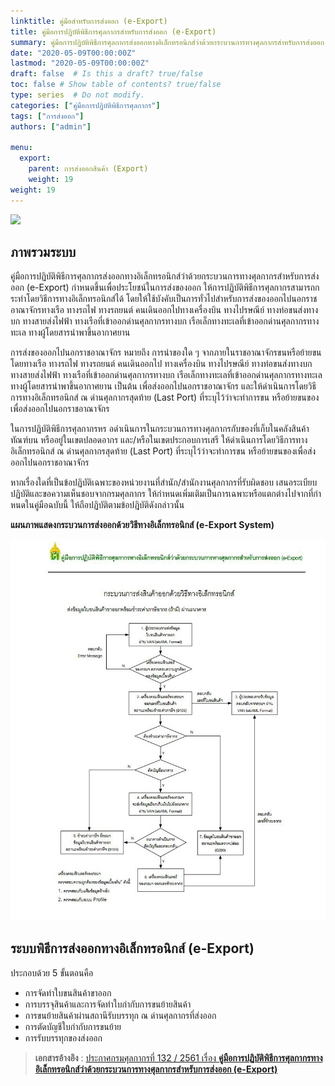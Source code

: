 ```yaml
---
linktitle: คู่มือสำหรับการส่งออก (e-Export)
title: คู่มือการปฏิบัติพิธีการศุลกากรสำหรับการส่งออก (e-Export)
summary: คู่มือการปฏิบัติพิธีการศุลกากรส่งออกทางอิเล็กทรอนิกส์ว่าด้วยกระบวนการทางศุลกากรสําหรับการส่งออก (e-Export) กําหนดขึ้นเพื่อประโยชน์ในการส่งของออก ให้การปฏิบัติพิธีการศุลกากรสามารถกระทําโดยวิธีการทางอิเล็กทรอนิกส์ได้ โดยให้ใช้บังคับเป็นการทั่วไปสําหรับการส่งของออกไปนอกราชอาณาจักร.  
date: "2020-05-09T00:00:00Z"
lastmod: "2020-05-09T00:00:00Z"
draft: false  # Is this a draft? true/false
toc: false # Show table of contents? true/false
type: series  # Do not modify.
categories: ["คู่มือการปฏิบัติพิธีการศุลกากร"]
tags: ["การส่งออก"]
authors: ["admin"]

menu:
  export:
    parent: การส่งออกสินค้า (Export)
    weight: 19
weight: 19
---
```



![](../img/export-Customs-clearance-handbook.png)

## ภาพรวมระบบ


คู่มือการปฏิบัติพิธีการศุลกากรส่งออกทางอิเล็กทรอนิกส์ว่าด้วยกระบวนการทางศุลกากรสําหรับการส่งออก (e-Export) กําหนดขึ้นเพื่อประโยชน์ในการส่งของออก ให้การปฏิบัติพิธีการศุลกากรสามารถกระทําโดยวิธีการทางอิเล็กทรอนิกส์ได้ โดยให้ใช้บังคับเป็นการทั่วไปสําหรับการส่งของออกไปนอกราชอาณาจักรทางเรือ
ทางรถไฟ ทางรถยนต์ คนเดินออกไปทางเครื่องบิน ทางไปรษณีย์ ทางท่อขนส่งทางบก ทางสายส่งไฟฟ้า ทางเรือที่เข้าออกด่านศุลกากรทางบก เรือเล็กทางทะเลที่เข้าออกด่านศุลกากรทางทะเล ทางผู้โดยสารนําพาขึ้นอากาศยาน

การส่งของออกไปนอกราชอาณาจักร หมายถึง การนําของใด ๆ จากภายในราชอาณาจักรขนหรือย้ายขน โดยทางเรือ ทางรถไฟ ทางรถยนต์ คนเดินออกไป ทางเครื่องบิน ทางไปรษณีย์ ทางท่อขนส่งทางบก ทางสายส่งไฟฟ้า ทางเรือที่เข้าออกด่านศุลกากรทางบก เรือเล็กทางทะเลที่เข้าออกด่านศุลกากรทางทะเล ทางผู้โดยสารนําพาขึ้นอากาศยาน เป็นต้น เพื่อส่งออกไปนอกราชอาณาจักร และให้ดําเนินการโดยวิธีการทางอิเล็กทรอนิกส์ ณ ด่านศุลกากรสุดท้าย (Last Port) ที่ระบุไว้ว่าจะทําการขน หรือย้ายขนของเพื่อส่งออกไปนอกราชอาณาจักร

ในการปฏิบัติพิธีการศุลกากรหร อดําเนินการในกระบวนการทางศุลกากรกับของที่เก็บในคลังสินค้าทัณฑ์บน หรืออยู่ในเขตปลอดอากร และ/หรือในเขตประกอบการเสรี ให้ดําเนินการโดยวิธีการทางอิเล็กทรอนิกส์ ณ ด่านศุลกากรสุดท้าย (Last Port) ที่ระบุไว้ว่าจะทําการขน หรือย้ายขนของเพื่อส่งออกไปนอกราชอาณาจักร

หากเรื่องใดที่เป็นข้อปฏิบัติเฉพาะของหน่วยงานที่สํานัก/สํานักงานศุลกากรที่รับผิดชอบ เสนอระเบียบปฏิบัติและขอความเห็นชอบจากกรมศุลกากร ให้กําหนดเพิ่มเติมเป็นการเฉพาะหรือแตกต่างไปจากที่กําหนดในคู่มือฉบับนี้ ให้ถือปฏิบัติตามข้อปฎิบัติดังกล่าวนั้น

**แผนภาพแสดงกระบวนการส่งออกด้วยวิธีทางอิเล็กทรอนิกส์ (e-Export System)**

![](../img/e-Export-guidejpg_Page2.jpg)  


## ระบบพิธีการส่งออกทางอิเล็กทรอนิกส์ (e-Export) 
ประกอบด้วย 5 ขั้นตอนคือ

- การจัดทําใบขนสินค้าขาออก
- การบรรจุสินค้าและการจัดทําใบกํากับการขนย้ายสินค้า
- การขนย้ายสินค้าผ่านสถานีรับบรรทุก ณ ด่านศุลกากรที่ส่งออก
- การตัดบัญชีใบกํากับการขนย้าย
- การรับบรรทุกของส่งออก


> **เอกสารอ้างอิง** : [ประกาศกรมศุลกากรที่ 132 / 2561 เรื่อง **คู่มือการปฏิบัติพิธีการศุลกากรทางอิเล็กทรอนิกส์ว่าด้วยกระบวนการทางศุลกากรสำหรับการส่งออก (e-Export)**](e-Export-guide.pdf)
